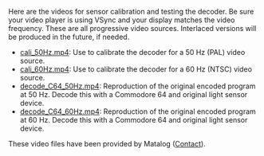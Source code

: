 Here are the videos for sensor calibration and testing the decoder.
Be sure your video player is using VSync and your display matches the video frequency.
These are all progressive video sources.
Interlaced versions will be produced in the future, if needed.

- [cali_50Hz.mp4](cali_50Hz.mp4): Use to calibrate the decoder for a 50 Hz (PAL) video source.
- [cali_60Hz.mp4](cali_60Hz.mp4): Use to calibrate the decoder for a 60 Hz (NTSC) video source.
- [decode_C64_50Hz.mp4](decode_C64_50Hz.mp4): Reproduction of the original encoded program at 50 Hz. Decode this with a Commodore 64 and original light sensor device.
- [decode_C64_60Hz.mp4](decode_C64_60Hz.mp4): Reproduction of the original encoded program at 60 Hz. Decode this with a Commodore 64 and original light sensor device.


These video files have been provided by Matalog ([Contact](matalog_contact.jpg)).
